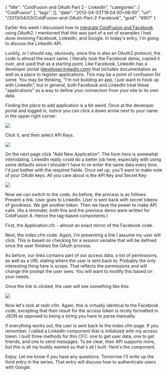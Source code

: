 {
	"title": "ColdFusion and OAuth Part 2 - LinkedIn",
	"categories": [
		"ColdFusion"
	],
	"tags": [],
	"date": "2013-04-03T18:04:00+06:00",
	"url": "/2013/04/03/ColdFusion-and-OAuth-Part-2-Facebook",
	"guid": "4901"
}

Earlier this week I discussed how to <a href="http://www.raymondcamden.com/index.cfm/2013/4/1/ColdFusion-and-OAuth-Part-1--Facebook">integrate ColdFusion and Facebook</a> using OAuth2. I mentioned that this was part of a set of examples I had done involving Facebook, LinkedIn, and Google. In today's entry, I'm going to discuss the LinkedIn API.
<!--more-->
Luckily, or I should say, obviously, since this is also an OAuth2 protocol, the code is almost the exact same. I literally took the Facebook demo, copied it over, and used that as a starting point. Like Facebook, LinkedIn has a developer portal (<a href="http://developer.linkedin.com">developer.linkedin.com</a>) that includes documentation as well as a place to register applications. This may be a point of confusion for some. You may be thinking, "I'm not building an app, I just want to hook up with LinkedIn", but in general, both Facebook and LinkedIn treat these "applications" as a way to define your connection from your site to its own data. 

Finding the place to add application is a bit weird. Once at the developer portal and logged in, notice you can click a down arrow next to your name in the upper right corner:

<img src="http://static.raymondcamden.com/images/Screen Shot 2013-04-03 at 4.45.55 PM.png" />

Click it, and then select API Keys.

<img src="http://static.raymondcamden.com/images/Screen Shot 2013-04-03 at 4.46.21 PM.png" />

On the next page click "Add New Application". The form here is somewhat intimidating. LinkedIn really could do a better job here, especially with using some defaults since I shouldn't have to re-enter the same data every time. I'd just bother with the required fields. Once set up, you'll want to make note of your OAuth keys. All you care about is the API Key and Secret Key:

<img src="http://static.raymondcamden.com/images/Screen Shot 2013-04-03 at 4.48.46 PM.png" />

Now we can switch to the code. As before, the process is as follows: Present a link. User goes to LinkedIn. User is sent back with secret tokens of goodness. We get another token. Then we have the power to make API calls. (As a reminder, both this and the previous demo were written for ColdFusion 8. Hence the tag-based components.)

First, the Application.cfc - almost an exact mirror of the Facebook code.

<script src="https://gist.github.com/cfjedimaster/5305759.js"></script>

Next, the index.cfm code. Again, I'm presenting a link I assume my user will click. This is based on checking for a session variable that will be defined once the user finishes the OAuth process.

<script src="https://gist.github.com/cfjedimaster/5305773.js"></script>

As before, our links contains part of our access data, a list of permissions, as well as a URL stating where the user is sent back to. Probably the only interesting thing here is scope. That reflects the permissions and will change the prompt the user sees. You will want to modify this based on your needs.

Once the link is clicked, the user will see something like this:

<img src="http://static.raymondcamden.com/images/Screen Shot 2013-04-03 at 4.55.51 PM.png" />

Now let's look at redir.cfm. Again, this is virtually identical to the Facebook code, excepting that their result for the access token is nicely formatted in JSON as opposed to being a string you have to parse manually.

<script src="https://gist.github.com/cfjedimaster/5305810.js"></script>

If everything works out, the user is sent back to the index.cfm page. If you remember, I called a LinkedIn component that is initialized with my access token. I built three methods for this CFC: one to get user data, one to get friends, and one to send messages. To be clear, their API supports more, but this is all my buddy wanted so that's all I built. Here's the component.

<script src="https://gist.github.com/cfjedimaster/5305830.js"></script>

Enjoy. Let me know if you have any questions. Tomorrow I'll write up the third entry in the series. That entry will discuss how to authenticate users with Google.